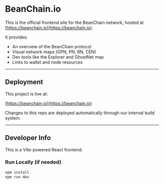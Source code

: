 # BeanChain.io

This is the official frontend site for the BeanChain network, hosted at [https://beanchain.io](https://beanchain.io).

It provides:

- An overview of the BeanChain protocol
- Visual network maps (GPN, PN, RN, CEN)
- Dev tools like the Explorer and GhostNet map
- Links to wallet and node resources

---

## Deployment

This project is live at:

[https://beanchain.io](https://beanchain.io)

Changes to this repo are deployed automatically through our internal build system.

---

## Developer Info

This is a Vite-powered React frontend.

### Run Locally (if needed)

```bash
npm install
npm run dev
